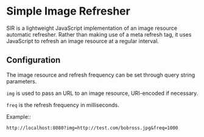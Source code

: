 # Simple Image Refresher

SIR is a lightweight JavaScript implementation of an image resource automatic refresher. Rather than
making use of a meta refresh tag, it uses JavaScript to refresh an image resource at a regular
interval.

## Configuration

The image resource and refresh frequency can be set through query string parameters.

`img` is used to pass an URL to an image resource, URI-encoded if necessary.

`freq` is the refresh frequency in milliseconds.

Example::

    http://localhost:8080?img=http://test.com/bobross.jpg&freq=1000

